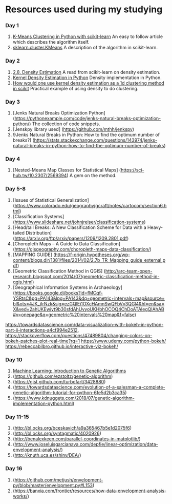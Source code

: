 # Resources used during my studying

### Day 1
1. [K-Means Clustering in Python with scikit-learn](https://www.datacamp.com/community/tutorials/k-means-clustering-python) An easy to follow article which describes the algorithm itself.
2. [sklearn.cluster.KMeans](http://scikit-learn.org/stable/modules/generated/sklearn.cluster.KMeans.html) A description of the algorithm in scikit-learn.

### Day 2
1. [2.8. Density Estimation](http://scikit-learn.org/stable/modules/density.html) A read from scikit-learn on density estimation.
2. [Kernel Density Estimation in Python](https://jakevdp.github.io/blog/2013/12/01/kernel-density-estimation/) Density implementation in Python.
3. [How would one use kernel density estimation as a 1d clustering method in scikit](https://stackoverflow.com/questions/35094454/how-would-one-use-kernel-density-estimation-as-a-1d-clustering-method-in-scikit) Practical example of using density to do clustering.

### Day 3
1. [Jenks Natural Breaks Optimization Python] (https://pythonexample.com/code/jenks-natural-breaks-optimization-python/) The collection of code snippets.
2. [Jenskpy library used] (https://github.com/mthh/jenkspy)
3. 9Jenks Natural Breaks in Python: How to find the optimum number of breaks?] (https://stats.stackexchange.com/questions/143974/jenks-natural-breaks-in-python-how-to-find-the-optimum-number-of-breaks)

### Day 4
1. [Nested-Means Map Classes for Statistical Maps] (https://sci-hub.tw/10.2307/2569394) A gem on the method.

### Day 5-8
1. [Issues of Statistical Generalization] (https://www.colorado.edu/geography/gcraft/notes/cartocom/section6.html)
2. [Classification Systems] (https://www.slideshare.net/johnjreiser/classification-systems)
3. [Head/tail Breaks: A New Classification Scheme for Data with a Heavy-tailed Distribution] (https://arxiv.org/ftp/arxiv/papers/1209/1209.2801.pdf)
4. [Choropleth Maps – A Guide to Data Classification] (https://gisgeography.com/choropleth-maps-data-classification/)
5. [MAPPING GUIDE] (https://f-origin.hypotheses.org/wp-content/blogs.dir/1381/files/2014/02/2.7b_TR_Mapping_guide_external.pdf)
6. [Geometric Classification Method in QGIS] (http://arc-team-open-research.blogspot.com/2014/07/geometric-classification-method-in-qgis.html)
7. [Geographical Information Systems in Archaeology] (https://books.google.dj/books?id=fMCqf-YSRtsC&pg=PA143&lpg=PA143&dq=geometric+intervals+map&source=bl&ots=4JK_jlrNzk&sig=ezGQlEi1OXcHAmnSwQFbVv3QGl4&hl=en&sa=X&ved=2ahUKEwiyt9b30sfdAhUvyoUKHbhOCOQ4ChDoATAIegQIAhAB#v=onepage&q=geometric%20intervals%20map&f=false)

https://towardsdatascience.com/data-visualization-with-bokeh-in-python-part-ii-interactions-a4cf994e2512, https://stackoverflow.com/questions/47489804/changing-colors-on-bokeh-patches-plot-real-time?rq=1
https://www.udemy.com/python-bokeh/
https://rebeccabilbro.github.io/interactive-viz-bokeh/

### Day 10
1. [Machine Learning: Introduction to Genetic Algorithms](https://burakkanber.com/blog/machine-learning-genetic-algorithms-part-1-javascript/)
2. (https://github.com/ezstoltz/genetic-algorithm)
3. (https://gist.github.com/turbofart/3428880)
4. (https://towardsdatascience.com/evolution-of-a-salesman-a-complete-genetic-algorithm-tutorial-for-python-6fe5d2b3ca35)
5. (https://www.kdnuggets.com/2018/07/genetic-algorithm-implementation-python.html)

### Day 11-15
1. (http://bl.ocks.org/bceskavich/a9a365467b5e1d2075f6)
2. (http://bl.ocks.org/syntagmatic/4020926)
3. (http://benalexkeen.com/parallel-coordinates-in-matplotlib/)
4. (http://www.joseluisgarcianava.com/depfie/linear-optimization/data-envelopment-analysis/)
5. (http://knuth.uca.es/shiny/DEA/)

### Day 16
1. (https://github.com/metjush/envelopment-py/blob/master/envelopment.py#L153)
2. (https://banxia.com/frontier/resources/how-data-envelopment-analysis-works/)
